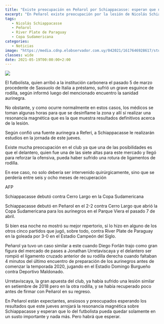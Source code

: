 ```yaml
---
title: "Existe preocupación en Peñarol por Schiappacasse: esperan que no sea rotura de ligamentos cruzados"
excerpt: "En Peñarol existe preocupación por la lesión de Nicolás Schiappacasse y esperan que ese grave esguince de rodilla que sufrió el martes en Paraguay ante River Plate, no se transforme en una rotura de ligamentos"
tags:
   - Nicolás Schiappacasse
   - Peñarol
   - River Plate de Paraguay
   - Copa Sudamericana
categories:
   - Noticias
image: "https://media.cdnp.elobservador.com.uy/042021/1617646928617/stuani.jpg?&cw=1170"
classes: wide
date: 2021-05-19T00:00:00+2:00
---
```



<img src="https://media.cdnp.elobservador.com.uy/042021/1617646928617/stuani.jpg?&cw=1170">


El futbolista, quien arribó a la institución carbonera el pasado 5 de marzo procedente de Sassuolo de Italia a préstamo, sufrió un grave esguince de rodilla, según informó luego del mencionado encuentro la sanidad aurinegra.


No obstante, y como ocurre normalmente en estos casos, los médicos se toman algunas horas para que se desinflame la zona y allí sí realizar una resonancia magnética que es la que muestra resultados definitivos acerca de la lesión.


Según confió una fuente aurinegra a Referí, a Schiappacasse le realizarán estudios en la jornada de este jueves.


Existe mucha preocupación en el club ya que una de las posibilidades es que el delantero, quien fue una de las siete altas para este mercado y llegó para reforzar la ofensiva, pueda haber sufrido una rotura de ligamentos de rodilla.


En ese caso, no solo debería ser intervenido quirúrgicamente, sino que se perdería entre seis y ocho meses de recuperación





AFP


Schiappacasse debutó contra Cerro Largo en la Copa Sudamericana





Schiappacasse debutó en Peñarol en el 2-2 contra Cerro Largo que abrió la Copa Sudamericana para los aurinegros en el Parque Viera el pasado 7 de abril.


Si bien esa noche no mostró su mejor repertorio, sí lo hizo en alguno de los otros cinco partidos que jugó, sobre todo, contra River Plate de Paraguay en la goleada por 3-0 en el Estadio Campeón del Siglo.


Peñarol ya tuvo un caso similar a este cuando Diego Forlán trajo como gran figura del mercado de pases a Jonathan Urretaviscaya y el delantero ser rompió el ligamento cruzado anterior de su rodilla derecha cuando faltaban 4 minutos del último encuentro de preparación de los aurinegros antes de comenzar la temporada 2020, jugando en el Estadio Domingo Burgueño contra Deportivo Maldonado.


Urretaviscaya, la gran apuesta del club, ya había sufrido una lesión similar en setiembre de 2018 pero en la otra rodilla, y se había recuperado poco antes de firmar con Peñarol en su regreso.


En Peñarol están expectantes, ansiosos y preocupados esperando los resultados que este jueves arrojará la resonancia magnética sobre Schiappacasse y esperan que lo del futbolista pueda quedar solamente en un susto importante y nada más. Pero habrá que esperar.


